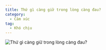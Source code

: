 ```yaml
---
title: Thứ gì càng giữ trong lòng càng đau?
category:
  - Cảm xúc
tag:
  - Khó chịu
---
```

![Thứ gì càng giữ trong lòng càng đau?](/196314762_4013020232148066_8862037259284038114_n.jpg "Thứ gì càng giữ trong lòng càng đau?")
